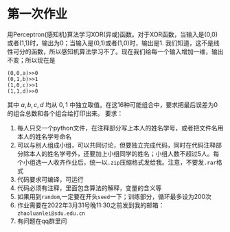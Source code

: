 # 第一次作业

用Perceptron(感知机)算法学习XOR(异或)函数。对于XOR函数，当输入是(0,0)或者(1,1)时，输出为0；当输入是(0,1)或者(1,0)时，输出是1. 我们知道，这不是线性可分的函数，所以感知机算法学习不了。现在我们给每一个输入增加一维，输出不变；所以现在是

```
(0,0,a)>>0
(0,1,b)>>1
(1,0,c)>>1
(1,1,d)>>0
```

其中 $a,b,c,d$ 均从 ${0,1}$ 中独立取值。在这16种可能组合中，要求把最后误差为0的组合总数和各个组合给打印出来。
要求：
1. 每人只交一个python文件，在注释部分写上本人的姓名学号，或者把文件名用本人的姓名学号命名
2. 可以与别人组成小组，可以共同讨论，但要独立完成代码，同时在代码注释部分除本人的姓名学号外，还要加上小组同学的姓名；小组人数不超过5人。每个小组选一人收齐作业后，统一以`.zip`压缩格式发给我。注意，不要发`.rar`格式
3. 代码要求可编译，可运行
4. 代码必须有注释，里面包含算法的解释，变量的含义等
5. 如果用到`random`,一定要在开头`seed`一下；训练部分，循环最多设为200次
6. 作业需要在2022年3月31号晚11:30之前发到我的邮箱：`zhaoluanlei@sdu.edu.cn`
7. 有问题在qq群里问
